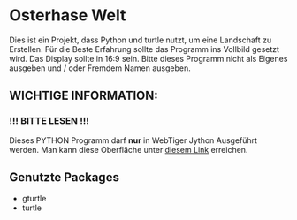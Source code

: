 # Osterhase Welt

Dies ist ein Projekt, dass Python und turtle nutzt, um eine Landschaft zu Erstellen. Für die Beste Erfahrung sollte das Programm ins Vollbild gesetzt wird. Das Display sollte in 16:9 sein. Bitte dieses Programm nicht als Eigenes ausgeben und / oder Fremdem Namen ausgeben. 


## WICHTIGE INFORMATION:
### !!! BITTE LESEN !!!

Dieses PYTHON Programm darf **nur** in WebTiger Jython Ausgeführt werden. Man kann diese Oberfläche unter [diesem Link](https://webtigerjython.ethz.ch/) erreichen.

## Genutzte Packages 

* gturtle
* turtle
